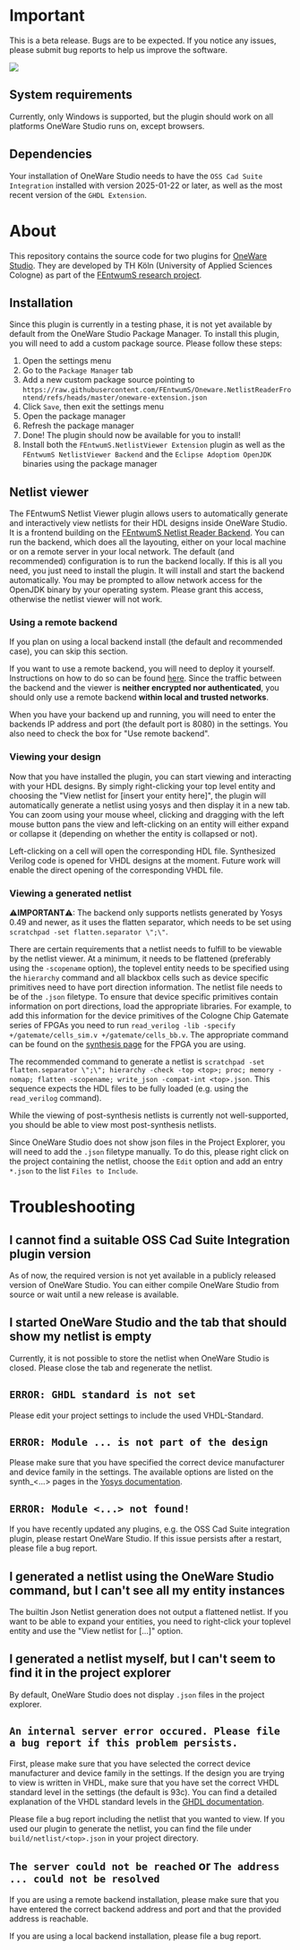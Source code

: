 # Important

This is a beta release. Bugs are to be expected. If you notice any issues, please submit bug reports to help us improve
the software.

![](https://raw.githubusercontent.com/FEntwumS/Oneware.NetlistReaderFrontend/refs/heads/master/assets/netlist-view.png)

## System requirements

Currently, only Windows is supported, but the plugin should work on all platforms OneWare Studio runs on, except
browsers.

## Dependencies

Your installation of OneWare Studio needs to have the `OSS Cad Suite Integration` installed with version 2025-01-22 or
later, as well as the most recent version of the `GHDL Extension`.

# About

This repository contains the source code for two plugins for [OneWare Studio](https://github.com/one-ware/OneWare). They
are developed by
TH Köln (University of Applied Sciences Cologne) as part of
the [FEntwumS research project](https://www.th-koeln.de/informations-medien-und-elektrotechnik/forschungsprojekt-fentwums_121126.php).

## Installation

Since this plugin is currently in a testing phase, it is not yet available by default from the OneWare Studio Package
Manager. To install this plugin, you will need to add a custom package source. Please follow these steps:

1. Open the settings menu
2. Go to the `Package Manager` tab
3. Add a new custom package source pointing to
   `https://raw.githubusercontent.com/FEntwumS/Oneware.NetlistReaderFrontend/refs/heads/master/oneware-extension.json`
4. Click `Save`, then exit the settings menu
5. Open the package manager
6. Refresh the package manager
7. Done! The plugin should now be available for you to install!
8. Install both the `FEntwumS.NetlistViewer Extension` plugin as well as the `FEntwumS NetlistViewer Backend`  and the
   `Eclipse Adoptiom OpenJDK` binaries using the package manager

## Netlist viewer

The FEntwumS Netlist Viewer plugin allows users to automatically generate and interactively view netlists for their HDL
designs inside OneWare Studio. It is a frontend building on
the [FEntwumS Netlist Reader Backend](https://github.com/FEntwumS/NetlistReaderBackend). You can run the backend, which
does all the layouting, either on your local machine or on a remote server in your local network. The default (and
recommended) configuration is to run the backend locally. If this is all you need, you just need to install the plugin.
It will install and start the backend automatically. You may be prompted to allow network access for the OpenJDK binary
by your operating system. Please grant this access, otherwise the netlist viewer will not work.

### Using a remote backend

If you plan on using a local backend install (the default and recommended case), you can skip this section.

If you want to use a remote backend, you will need to deploy it yourself. Instructions on how to do so can be
found [here](https://github.com/FEntwumS/NetlistReaderBackend?tab=readme-ov-file#can-i-use-the-backend-separately-from-the-frontend).
Since the traffic between the backend and the viewer is **neither encrypted nor authenticated**, you should only use a
remote
backend **within local and trusted networks**.

When you have your backend up and running, you will need to enter the backends IP address and port
(the default port is 8080) in the settings. You also need to check the box for "Use remote backend".

### Viewing your design

Now that you have installed the plugin, you can start viewing and interacting with your HDL designs. By simply
right-clicking your top level entity and choosing the "View netlist for [insert your entity here]", the plugin will
automatically generate a netlist using yosys and then display it in a new tab. You can zoom using your mouse wheel,
clicking and dragging with the left mouse button pans the view and left-clicking on an entity will either expand or
collapse it (depending on whether the entity is collapsed or not).

Left-clicking on a cell will open the corresponding HDL file. Synthesized Verilog code is opened for VHDL designs at the
moment. Future work will enable the direct opening of the corresponding VHDL file.

### Viewing a generated netlist

&#x26A0;**IMPORTANT**&#x26A0;: The backend only supports netlists generated by Yosys 0.49 and newer, as it uses the
flatten separator, which needs to be set using `scratchpad -set flatten.separator \";\"`.

There are certain requirements that a netlist needs to fulfill to be viewable by the netlist viewer. At a minimum, it
needs to be flattened (preferably using the `-scopename` option), the toplevel entity needs to be specified using the
`hierarchy` command and all blackbox cells such as device specific primitives need to have port direction information.
The netlist file needs to be of the `.json` filetype. To ensure that device specific primitives contain information on
port directions, load the appropriate libraries. For example, to add this information for the device primitives of the
Cologne Chip Gatemate series of FPGAs you need to run
`read_verilog -lib -specify +/gatemate/cells_sim.v +/gatemate/cells_bb.v`. The appropriate command can be found on the
[synthesis page](https://yosyshq.readthedocs.io/projects/yosys/en/latest/cmd/synth_gatemate.html) for the FPGA you are
using.

The recommended command to generate a netlist is
`scratchpad -set flatten.separator \";\"; hierarchy -check -top <top>; proc; memory -nomap; flatten -scopename; write_json -compat-int <top>.json`.
This sequence
expects the HDL files to be fully loaded (e.g. using the `read_verilog` command).

While the viewing of post-synthesis netlists is currently not well-supported, you should be able to view most
post-synthesis netlists.

Since OneWare Studio does not show json files in the Project Explorer, you will need to add the `.json` filetype
manually. To do this, please right click on the project containing the netlist, choose the `Edit` option and add an
entry `*.json` to the list `Files to Include`.

# Troubleshooting

## I cannot find a suitable OSS Cad Suite Integration plugin version

As of now, the required version is not yet available in a publicly released version of OneWare Studio. You can either
compile OneWare Studio from source or wait until a new release is available.

## I started OneWare Studio and the tab that should show my netlist is empty

Currently, it is not possible to store the netlist when OneWare Studio is closed. Please close the tab and regenerate
the netlist.

## `ERROR: GHDL standard is not set`

Please edit your project settings to include the used VHDL-Standard.

## `ERROR: Module ... is not part of the design`

Please make sure that you have specified the correct device manufacturer and device family in the settings.
The available options are listed on the synth_<...> pages in
the [Yosys documentation](https://yosyshq.readthedocs.io/projects/yosys/en/latest/cmd_ref.html).

## `ERROR: Module <...> not found!`

If you have recently updated any plugins, e.g. the OSS Cad Suite integration plugin, please restart OneWare Studio. If
this issue persists after a restart, please file a bug report.

## I generated a netlist using the OneWare Studio command, but I can't see all my entity instances

The builtin Json Netlist generation does not output a flattened netlist. If you want to be able to expand your entities,
you need to right-click your toplevel entity and use the "View netlist for [...]" option.

## I generated a netlist myself, but I can't seem to find it in the project explorer

By default, OneWare Studio does not display `.json` files in the project explorer.

## `An internal server error occured. Please file a bug report if this problem persists.`

First, please make sure that you have selected the correct device manufacturer and device family in the settings. If the
design you are trying to view is written in VHDL, make sure that you have set the correct VHDL standard level in the
settings (the default is 93c). You can find a detailed explanation of the VHDL standard levels in
the [GHDL documentation](https://ghdl.github.io/ghdl/using/ImplementationOfVHDL.html#vhdl-standards).

Please file a bug report including the netlist that you wanted to view. If you used our plugin to generate the netlist,
you can find the file under `build/netlist/<top>.json` in your project directory.

## `The server could not be reached` or `The address ... could not be resolved`

If you are using a remote backend installation, please make sure that you have entered the correct backend address and
port and that the provided address is reachable.

If you are using a local backend installation, please file a bug report.